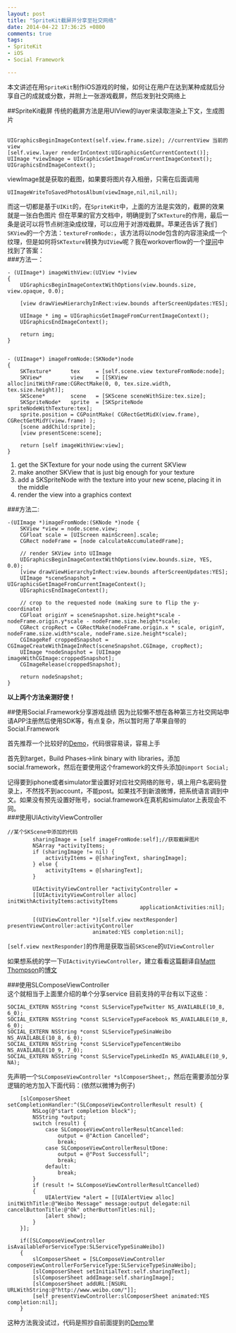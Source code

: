 ```yaml
---
layout: post
title: "SpriteKit截屏并分享至社交网络"
date: 2014-04-22 17:36:25 +0800
comments: true
tags: 
- SpriteKit
- iOS
- Social Framework

---
```

本文讲述在用`SpriteKit`制作iOS游戏的时候，如何让在用户在达到某种成就后分享自己的成就或分数，并附上一张游戏截屏，然后发到社交网络上  
<!--more-->
##SpriteKit截屏
传统的截屏方法是用UIView的layer来读取渲染上下文，生成图片  

```objc

UIGraphicsBeginImageContext(self.view.frame.size); //currentView 当前的view
[self.view.layer renderInContext:UIGraphicsGetCurrentContext()];
UIImage *viewImage = UIGraphicsGetImageFromCurrentImageContext();
UIGraphicsEndImageContext();
```

viewImage就是获取的截图，如果要将图片存入相册，只需在后面调用  

```
UIImageWriteToSavedPhotosAlbum(viewImage,nil,nil,nil);
```
而这一切都是基于`UIKit`的，在`SpriteKit`中，上面的方法是实效的，截屏的效果就是一张白色图片 
但在苹果的官方文档中，明确提到了`SKTexture`的作用，最后一条是说可以将节点树渲染成纹理，可以应用于对游戏截屏。苹果还告诉了我们`SKView`的一个方法：`textureFromNode:`，该方法将以node包含的内容渲染成一个纹理，但是如何将`SKTexture`转换为`UIView`呢？我在workoverflow的一个[提问](http://stackoverflow.com/questions/21061248/uiimage-from-sktexture)中找到了答案：  
###方法一：  

```
- (UIImage*) imageWithView:(UIView *)view
{
    UIGraphicsBeginImageContextWithOptions(view.bounds.size, view.opaque, 0.0);

    [view drawViewHierarchyInRect:view.bounds afterScreenUpdates:YES];

    UIImage * img = UIGraphicsGetImageFromCurrentImageContext();
    UIGraphicsEndImageContext();

    return img;
}


- (UIImage*) imageFromNode:(SKNode*)node
{
    SKTexture*      tex     = [self.scene.view textureFromNode:node];
    SKView*         view    = [[SKView alloc]initWithFrame:CGRectMake(0, 0, tex.size.width, tex.size.height)];
    SKScene*        scene   = [SKScene sceneWithSize:tex.size];
    SKSpriteNode*   sprite  = [SKSpriteNode spriteNodeWithTexture:tex];
    sprite.position = CGPointMake( CGRectGetMidX(view.frame), CGRectGetMidY(view.frame) );
    [scene addChild:sprite];
    [view presentScene:scene];

    return [self imageWithView:view];
}
```
1. get the SKTexture for your node using the current SKView
2. make another SKView that is just big enough for your texture
3. add a SKSpriteNode with the texture into your new scene, placing it in the middle
4. render the view into a graphics context

###方法二:
```
-(UIImage *)imageFromNode:(SKNode *)node {
    SKView *view = node.scene.view;
    CGFloat scale = [UIScreen mainScreen].scale;
    CGRect nodeFrame = [node calculateAccumulatedFrame];
    
    // render SKView into UIImage
    UIGraphicsBeginImageContextWithOptions(view.bounds.size, YES, 0.0);
    [view drawViewHierarchyInRect:view.bounds afterScreenUpdates:YES];
    UIImage *sceneSnapshot = UIGraphicsGetImageFromCurrentImageContext();
    UIGraphicsEndImageContext();
    
    // crop to the requested node (making sure to flip the y-coordinate)
    CGFloat originY = sceneSnapshot.size.height*scale - nodeFrame.origin.y*scale - nodeFrame.size.height*scale;
    CGRect cropRect = CGRectMake(nodeFrame.origin.x * scale, originY, nodeFrame.size.width*scale, nodeFrame.size.height*scale);
    CGImageRef croppedSnapshot = CGImageCreateWithImageInRect(sceneSnapshot.CGImage, cropRect);
    UIImage *nodeSnapshot = [UIImage imageWithCGImage:croppedSnapshot];
    CGImageRelease(croppedSnapshot);
    
    return nodeSnapshot;
}
```
**以上两个方法亲测好使！**

##使用Social.Framework分享游戏战绩
因为比较懒不想在各种第三方社交网站申请APP注册然后使用SDK等，有点复杂，所以暂时用了苹果自带的Social.Framework  

首先推荐一个比较好的[Demo](https://github.com/yulingtianxia/ios6ShareDemo.git)，代码很容易读，容易上手  

首先到target，Build Phases->link binary with libraries，添加social.framework，然后在要使用这个framework的文件头添加`@import Social;`  

记得要到iphone或者simulator里设置好对应社交网络的账号，填上用户名密码登录上，不然找不到account，不能post。如果找不到新浪微博，把系统语言调到中文。如果没有预先设置好账号，social.framework在真机和simulator上表现会不同。  
###使用UIActivityViewController
```
//某个SKScene中添加的代码
		sharingImage = [self imageFromNode:self];//获取截屏图片
        NSArray *activityItems;
        if (sharingImage != nil) {
            activityItems = @[sharingText, sharingImage];
        } else {
            activityItems = @[sharingText];
        }
        
        UIActivityViewController *activityController =
        [[UIActivityViewController alloc] initWithActivityItems:activityItems
                                          applicationActivities:nil];
        
        [(UIViewController *)[self.view nextResponder] presentViewController:activityController
                           animated:YES completion:nil];
```

`[self.view nextResponder]`的作用是获取当前`SKScene`的`UIViewController`  

如果想系统的学一下`UIActivityViewController`，建立看看这篇翻译自[Mattt Thompson](http://nshipster.com/uiactivityviewcontroller/)的[博文](https://github.com/nixzhu/dev-blog/blob/master/2014-04-22-ui-activity-viewcontroller.md)  

###使用SLComposeViewController  
这个就相当于上面里介绍的单个分享service
目前支持的平台有以下这些：  

```
SOCIAL_EXTERN NSString *const SLServiceTypeTwitter NS_AVAILABLE(10_8, 6_0);
SOCIAL_EXTERN NSString *const SLServiceTypeFacebook NS_AVAILABLE(10_8, 6_0);
SOCIAL_EXTERN NSString *const SLServiceTypeSinaWeibo NS_AVAILABLE(10_8, 6_0);
SOCIAL_EXTERN NSString *const SLServiceTypeTencentWeibo NS_AVAILABLE(10_9, 7_0);
SOCIAL_EXTERN NSString *const SLServiceTypeLinkedIn NS_AVAILABLE(10_9, NA);
```
先声明一个`SLComposeViewController *slComposerSheet;`，然后在需要添加分享逻辑的地方加入下面代码：(依然以微博为例子)  

```
	[slComposerSheet setCompletionHandler:^(SLComposeViewControllerResult result) {
        NSLog(@"start completion block");
        NSString *output;
        switch (result) {
            case SLComposeViewControllerResultCancelled:
                output = @"Action Cancelled";
                break;
            case SLComposeViewControllerResultDone:
                output = @"Post Successfull";
                break;
            default:
                break;
        }
        if (result != SLComposeViewControllerResultCancelled)
        {
            UIAlertView *alert = [[UIAlertView alloc] initWithTitle:@"Weibo Message" message:output delegate:nil cancelButtonTitle:@"Ok" otherButtonTitles:nil];
            [alert show];
        }
    }];
    
    if([SLComposeViewController isAvailableForServiceType:SLServiceTypeSinaWeibo])
    {
        slComposerSheet = [SLComposeViewController composeViewControllerForServiceType:SLServiceTypeSinaWeibo];
        [slComposerSheet setInitialText:self.sharingText];
        [slComposerSheet addImage:self.sharingImage];
        [slComposerSheet addURL:[NSURL URLWithString:@"http://www.weibo.com/"]];
        [self presentViewController:slComposerSheet animated:YES completion:nil];
    }
```
这种方法我没试过，代码是照抄自前面提到的[Demo](https://github.com/yulingtianxia/ios6ShareDemo.git)里
